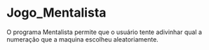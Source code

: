 # Jogo_Mentalista
 O programa Mentalista permite que o usuário tente adivinhar qual a numeração que a maquina escolheu aleatoriamente.

